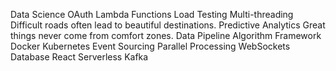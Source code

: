 Data Science OAuth Lambda Functions Load Testing Multi-threading Difficult roads often lead to beautiful destinations. Predictive Analytics Great things never come from comfort zones. Data Pipeline Algorithm Framework
Docker Kubernetes Event Sourcing Parallel Processing WebSockets Database React Serverless Kafka
